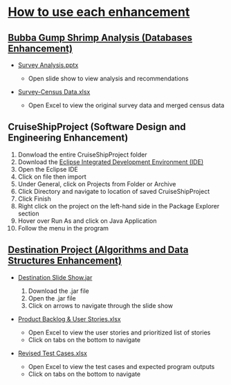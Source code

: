 # [How to use each enhancement](https://github.com/sacruffnex/CS_Capstone)

## [Bubba Gump Shrimp Analysis (Databases Enhancement)](https://github.com/sacruffnex/CS_Capstone/tree/main/Bubba%20Gump%20Shrimp%20Company%20Analysis)

- [Survey Analysis.pptx](https://github.com/sacruffnex/CS_Capstone/blob/main/Bubba%20Gump%20Shrimp%20Company%20Analysis/Survey%20Analysis.pptx)
    - Open slide show to view analysis and recommendations

- [Survey-Census Data.xlsx](https://github.com/sacruffnex/CS_Capstone/blob/main/Bubba%20Gump%20Shrimp%20Company%20Analysis/Survey-Census%20Data.xlsx)
    - Open Excel to view the original survey data and merged census data

## CruiseShipProject (Software Design and Engineering Enhancement)

1. Donwload the entire CruiseShipProject folder
2. Download the [Eclipse Integrated Development Environment (IDE)](https://www.eclipse.org/)
3. Open the Eclipse IDE
4. Click on file then import
5. Under General, click on Projects from Folder or Archive
6. Click Directory and navigate to location of saved CruiseShipProject
7. Click Finish
8. Right click on the project on the left-hand side in the Package Explorer section
9. Hover over Run As and click on Java Application
10. Follow the menu in the program

## [Destination Project (Algorithms and Data Structures Enhancement)](https://github.com/sacruffnex/CS_Capstone/tree/main/Destination%20Project)

- [Destination Slide Show.jar](https://github.com/sacruffnex/CS_Capstone/blob/main/Destination%20Project/Destination%20Slide%20Show.jar)
    1. Download the .jar file
    2. Open the .jar file
    3. Click on arrows to navigate through the slide show

- [Product Backlog & User Stories.xlsx](https://github.com/sacruffnex/CS_Capstone/blob/main/Destination%20Project/Product%20Backlog%20%26%20User%20stories.xlsx)
    - Open Excel to view the user stories and prioritized list of stories
    - Click on tabs on the bottom to navigate

- [Revised Test Cases.xlsx](https://github.com/sacruffnex/CS_Capstone/blob/main/Destination%20Project/Revised%20Test%20Cases.xlsx)
    - Open Excel to view the test cases and expected program outputs
    - Click on tabs on the bottom to navigate
